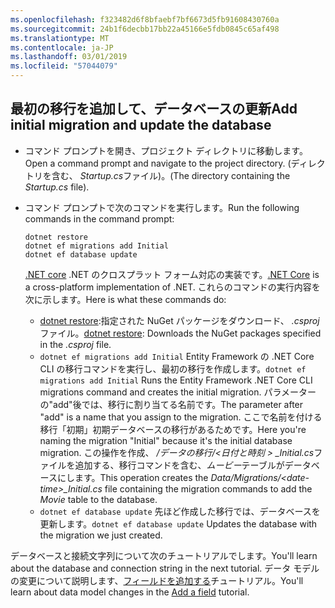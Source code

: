 ```yaml
---
ms.openlocfilehash: f323482d6f8bfaebf7bf6673d5fb91608430760a
ms.sourcegitcommit: 24b1f6decbb17bb22a45166e5fdb0845c65af498
ms.translationtype: MT
ms.contentlocale: ja-JP
ms.lasthandoff: 03/01/2019
ms.locfileid: "57044079"
---
```

## <a name="add-initial-migration-and-update-the-database"></a><span data-ttu-id="8a867-101">最初の移行を追加して、データベースの更新</span><span class="sxs-lookup"><span data-stu-id="8a867-101">Add initial migration and update the database</span></span>

* <span data-ttu-id="8a867-102">コマンド プロンプトを開き、プロジェクト ディレクトリに移動します。</span><span class="sxs-lookup"><span data-stu-id="8a867-102">Open a command prompt and navigate to the project directory.</span></span> <span data-ttu-id="8a867-103">(ディレクトリを含む、 *Startup.cs*ファイル)。</span><span class="sxs-lookup"><span data-stu-id="8a867-103">(The directory containing the *Startup.cs* file).</span></span>

* <span data-ttu-id="8a867-104">コマンド プロンプトで次のコマンドを実行します。</span><span class="sxs-lookup"><span data-stu-id="8a867-104">Run the following commands in the command prompt:</span></span>

  ```console
  dotnet restore
  dotnet ef migrations add Initial
  dotnet ef database update
  ```
  
  <span data-ttu-id="8a867-105">[.NET core](/dotnet/core/tools/index) .NET のクロスプラット フォーム対応の実装です。</span><span class="sxs-lookup"><span data-stu-id="8a867-105">[.NET Core](/dotnet/core/tools/index) is a cross-platform implementation of .NET.</span></span> <span data-ttu-id="8a867-106">これらのコマンドの実行内容を次に示します。</span><span class="sxs-lookup"><span data-stu-id="8a867-106">Here is what these commands do:</span></span>

  * <span data-ttu-id="8a867-107">[dotnet restore](/dotnet/core/tools/dotnet-restore):指定された NuGet パッケージをダウンロード、 *.csproj*ファイル。</span><span class="sxs-lookup"><span data-stu-id="8a867-107">[dotnet restore](/dotnet/core/tools/dotnet-restore): Downloads the NuGet packages specified in the *.csproj* file.</span></span>
  * <span data-ttu-id="8a867-108">`dotnet ef migrations add Initial` Entity Framework の .NET Core CLI の移行コマンドを実行し、最初の移行を作成します。</span><span class="sxs-lookup"><span data-stu-id="8a867-108">`dotnet ef migrations add Initial` Runs the Entity Framework .NET Core CLI migrations command and creates the initial migration.</span></span> <span data-ttu-id="8a867-109">パラメーターの"add"後では、移行に割り当てる名前です。</span><span class="sxs-lookup"><span data-stu-id="8a867-109">The parameter after "add" is a name that you assign to the migration.</span></span> <span data-ttu-id="8a867-110">ここで名前を付ける移行「初期」初期データベースの移行があるためです。</span><span class="sxs-lookup"><span data-stu-id="8a867-110">Here you're naming the migration "Initial" because it's the initial database migration.</span></span> <span data-ttu-id="8a867-111">この操作を作成、 */データの移行/\<日付と時刻 > _Initial.cs*ファイルを追加する、移行コマンドを含む、*ムービー*テーブルがデータベースにします。</span><span class="sxs-lookup"><span data-stu-id="8a867-111">This operation creates the *Data/Migrations/\<date-time>_Initial.cs* file containing the migration commands to add the *Movie* table to the database.</span></span>
  * <span data-ttu-id="8a867-112">`dotnet ef database update`  先ほど作成した移行では、データベースを更新します。</span><span class="sxs-lookup"><span data-stu-id="8a867-112">`dotnet ef database update`  Updates the database with the migration we just created.</span></span>

<span data-ttu-id="8a867-113">データベースと接続文字列について次のチュートリアルでします。</span><span class="sxs-lookup"><span data-stu-id="8a867-113">You'll learn about the database and connection string in the next tutorial.</span></span> <span data-ttu-id="8a867-114">データ モデルの変更について説明します、[フィールドを追加する](xref:tutorials/first-mvc-app/new-field)チュートリアル。</span><span class="sxs-lookup"><span data-stu-id="8a867-114">You'll learn about data model changes in the [Add a field](xref:tutorials/first-mvc-app/new-field) tutorial.</span></span>
